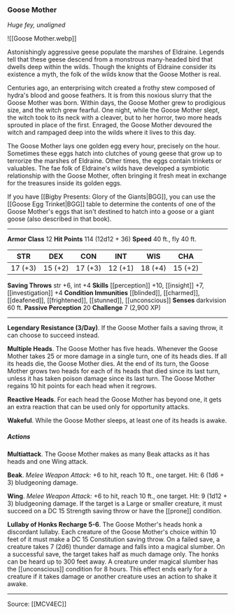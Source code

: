 ### Goose Mother
_Huge fey, unaligned_

![[Goose Mother.webp]]

Astonishingly aggressive geese populate the marshes of Eldraine. Legends tell that these geese descend from a monstrous many-headed bird that dwells deep within the wilds. Though the knights of Eldraine consider its existence a myth, the folk of the wilds know that the Goose Mother is real.

Centuries ago, an enterprising witch created a frothy stew composed of hydra's blood and goose feathers. It is from this noxious slurry that the Goose Mother was born. Within days, the Goose Mother grew to prodigious size, and the witch grew fearful. One night, while the Goose Mother slept, the witch took to its neck with a cleaver, but to her horror, two more heads sprouted in place of the first. Enraged, the Goose Mother devoured the witch and rampaged deep into the wilds where it lives to this day.

The Goose Mother lays one golden egg every hour, precisely on the hour. Sometimes these eggs hatch into clutches of young geese that grow up to terrorize the marshes of Eldraine. Other times, the eggs contain trinkets or valuables. The fae folk of Eldraine's wilds have developed a symbiotic relationship with the Goose Mother, often bringing it fresh meat in exchange for the treasures inside its golden eggs.

If you have [[Bigby Presents: Glory of the Giants|BGG]], you can use the [[Goose Egg Trinket|BGG]] table to determine the contents of one of the Goose Mother's eggs that isn't destined to hatch into a goose or a giant goose (also described in that book).




---

**Armor Class** 12
**Hit Points** 114 (12d12 + 36)
**Speed** 40 ft., fly 40 ft.

| STR     | DEX     | CON     | INT     | WIS     | CHA     |
|---------|---------|---------|---------|---------|---------|
| 17 (+3) | 15 (+2) | 17 (+3) | 12 (+1) | 18 (+4) | 15 (+2) |

**Saving Throws** str +6, int +4
**Skills** [[perception]] +10, [[insight]] +7, [[investigation]] +4
**Condition Immunities** [[blinded]], [[charmed]], [[deafened]], [[frightened]], [[stunned]], [[unconscious]]
**Senses** darkvision 60 ft.
**Passive Perception** 20
**Challenge** 7 (2,900 XP)

---

**Legendary Resistance (3/Day)**. If the Goose Mother fails a saving throw, it can choose to succeed instead.

**Multiple Heads**. The Goose Mother has five heads. Whenever the Goose Mother takes 25 or more damage in a single turn, one of its heads dies. If all its heads die, the Goose Mother dies. At the end of its turn, the Goose Mother grows two heads for each of its heads that died since its last turn, unless it has taken poison damage since its last turn. The Goose Mother regains 10 hit points for each head when it regrows.

**Reactive Heads**. For each head the Goose Mother has beyond one, it gets an extra reaction that can be used only for opportunity attacks.

**Wakeful**. While the Goose Mother sleeps, at least one of its heads is awake.

##### Actions
**Multiattack**. The Goose Mother makes as many Beak attacks as it has heads and one Wing attack.

**Beak**. _Melee Weapon Attack:_ +6 to hit, reach 10 ft., one target. Hit: 6 (1d6 + 3) bludgeoning damage.

**Wing**. _Melee Weapon Attack:_ +6 to hit, reach 10 ft., one target. Hit: 9 (1d12 + 3) bludgeoning damage. If the target is a Large or smaller creature, it must succeed on a DC 15 Strength saving throw or have the [[prone]] condition.

**Lullaby of Honks Recharge 5-6**. The Goose Mother's heads honk a discordant lullaby. Each creature of the Goose Mother's choice within 10 feet of it must make a DC 15 Constitution saving throw. On a failed save, a creature takes 7 (2d6) thunder damage and falls into a magical slumber. On a successful save, the target takes half as much damage only. The honks can be heard up to 300 feet away. A creature under magical slumber has the [[unconscious]] condition for 8 hours. This effect ends early for a creature if it takes damage or another creature uses an action to shake it awake.


---

Source: [[MCV4EC]]